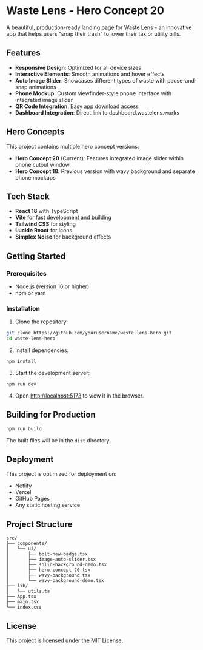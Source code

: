 # Waste Lens - Hero Concept 20

A beautiful, production-ready landing page for Waste Lens - an innovative app that helps users "snap their trash" to lower their tax or utility bills.

## Features

- **Responsive Design**: Optimized for all device sizes
- **Interactive Elements**: Smooth animations and hover effects
- **Auto Image Slider**: Showcases different types of waste with pause-and-snap animations
- **Phone Mockup**: Custom viewfinder-style phone interface with integrated image slider
- **QR Code Integration**: Easy app download access
- **Dashboard Integration**: Direct link to dashboard.wastelens.works

## Hero Concepts

This project contains multiple hero concept versions:

- **Hero Concept 20** (Current): Features integrated image slider within phone cutout window
- **Hero Concept 18**: Previous version with wavy background and separate phone mockups

## Tech Stack

- **React 18** with TypeScript
- **Vite** for fast development and building
- **Tailwind CSS** for styling
- **Lucide React** for icons
- **Simplex Noise** for background effects

## Getting Started

### Prerequisites

- Node.js (version 16 or higher)
- npm or yarn

### Installation

1. Clone the repository:
```bash
git clone https://github.com/yourusername/waste-lens-hero.git
cd waste-lens-hero
```

2. Install dependencies:
```bash
npm install
```

3. Start the development server:
```bash
npm run dev
```

4. Open [http://localhost:5173](http://localhost:5173) to view it in the browser.

## Building for Production

```bash
npm run build
```

The built files will be in the `dist` directory.

## Deployment

This project is optimized for deployment on:
- Netlify
- Vercel
- GitHub Pages
- Any static hosting service

## Project Structure

```
src/
├── components/
│   └── ui/
│       ├── bolt-new-badge.tsx
│       ├── image-auto-slider.tsx
│       ├── solid-background-demo.tsx
│       ├── hero-concept-20.tsx
│       ├── wavy-background.tsx
│       └── wavy-background-demo.tsx
├── lib/
│   └── utils.ts
├── App.tsx
├── main.tsx
└── index.css
```

## License

This project is licensed under the MIT License.